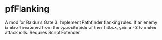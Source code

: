 # pfFlanking
A mod for Baldur's Gate 3. Implement Pathfinder flanking rules. If an enemy is also threatened from the opposite side of their hitbox, gain a +2 to melee attack rolls. Requires Script Extender.

